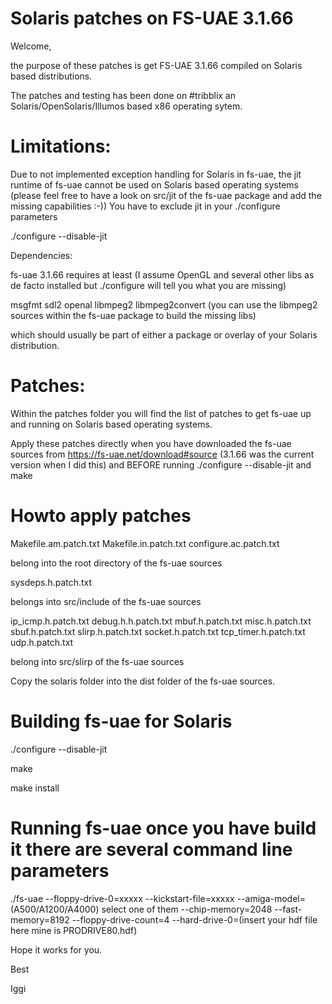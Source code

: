 # Solaris patches on FS-UAE 3.1.66

Welcome,

the purpose of these patches is get FS-UAE 3.1.66 compiled on Solaris based distributions.

The patches and testing has been done on #tribblix an Solaris/OpenSolaris/Illumos based x86 operating sytem.

# Limitations:

Due to not implemented exception handling for Solaris in fs-uae, the jit runtime of fs-uae cannot be used on Solaris based operating systems (please feel free to have a look on src/jit of the fs-uae package and add the missing capabilities :-)) You have to exclude jit in your ./configure parameters

./configure --disable-jit

Dependencies:

fs-uae 3.1.66 requires at least (I assume OpenGL and several other libs as de facto installed but ./configure will tell you what you are missing)

msgfmt sdl2 openal libmpeg2 libmpeg2convert (you can use the libmpeg2 sources within the fs-uae package to build the missing libs)

which should usually be part of either a package or overlay of your Solaris distribution.

# Patches:

Within the patches folder you will find the list of patches to get fs-uae up and running on Solaris based operating systems.

Apply these patches directly when you have downloaded the fs-uae sources from https://fs-uae.net/download#source (3.1.66 was the current version when I did this) and BEFORE running ./configure --disable-jit and make

# Howto apply patches

Makefile.am.patch.txt
Makefile.in.patch.txt
configure.ac.patch.txt

belong into the root directory of the fs-uae sources

sysdeps.h.patch.txt

belongs into src/include of the fs-uae sources

ip_icmp.h.patch.txt
debug.h.h.patch.txt
mbuf.h.patch.txt
misc.h.patch.txt
sbuf.h.patch.txt
slirp.h.patch.txt
socket.h.patch.txt
tcp_timer.h.patch.txt
udp.h.patch.txt

belong into src/slirp of the fs-uae sources

Copy the solaris folder into the dist folder of the fs-uae sources.

# Building fs-uae for Solaris 

./configure --disable-jit

make

make install

# Running fs-uae once you have build it there are several command line parameters

./fs-uae 
  --floppy-drive-0=xxxxx
  --kickstart-file=xxxxx
  --amiga-model=(A500/A1200/A4000) select one of them 
  --chip-memory=2048
  --fast-memory=8192
  --floppy-drive-count=4
  --hard-drive-0=(insert your hdf file here mine is PRODRIVE80.hdf) 
  
  
Hope it works for you.

Best

Iggi




